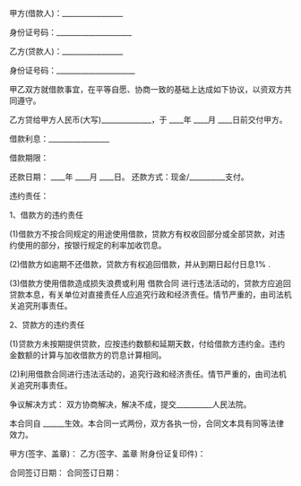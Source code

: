 
 


甲方(借款人)：_________________


身份证号码：_____________________


乙方(贷款人)：_________________


身份证号码：______________________


甲乙双方就借款事宜，在平等自愿、协商一致的基础上达成如下协议，以资双方共同遵守。


乙方贷给甲方人民币(大写)______________，于 ____年 ____月 ____日前交付甲方。


借款利息：_________________


借款期限：


还款日期： ____年 ____月 ____日。 还款方式：现金/__________支付。


违约责任：


1、借款方的违约责任


(1)借款方不按合同规定的用途使用借款，贷款方有权收回部分或全部贷款，对违约使用的部分，按银行规定的利率加收罚息。


(2)借款方如逾期不还借款，贷款方有权追回借款，并从到期日起付日息1% .


(3)借款方使用借款造成损失浪费或利用
借款合同
进行违法活动的，贷款方应追回贷款本息，有关单位对直接责任人应追究行政和经济责任。情节严重的，由司法机关追究刑事责任。


2、贷款方的违约责任


(1)贷款方未按期提供贷款，应按违约数额和延期天数，付给借款方违约金。违约金数额的计算与加收借款方的罚息计算相同。


(2)利用借款合同进行违法活动的，追究行政和经济责任。情节严重的，由司法机关追究刑事责任。


争议解决方式： 双方协商解决，解决不成，提交__________人民法院。


本合同自 ______生效。本合同一式两份，双方各执一份，合同文本具有同等法律效力。


甲方(签字、盖章)： 乙方(签字、盖章 附身份证复印件)：


合同签订日期： 合同签订日期：
 


 

 
 
 
 
 
  


  
 

  


  


  
 
 
 
 

